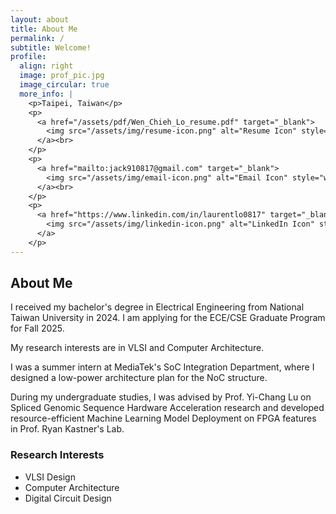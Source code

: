 ```yaml
---
layout: about
title: About Me
permalink: /
subtitle: Welcome!
profile:
  align: right
  image: prof_pic.jpg
  image_circular: true
  more_info: |
    <p>Taipei, Taiwan</p>
    <p>
      <a href="/assets/pdf/Wen_Chieh_Lo_resume.pdf" target="_blank">
        <img src="/assets/img/resume-icon.png" alt="Resume Icon" style="width: 20px; height: 20px; vertical-align: middle;"> Résumé
      </a><br>
    </p>
    <p>
      <a href="mailto:jack910817@gmail.com" target="_blank">
        <img src="/assets/img/email-icon.png" alt="Email Icon" style="width: 20px; height: 20px; vertical-align: middle;"> Email
      </a><br>
    </p>
    <p>
      <a href="https://www.linkedin.com/in/laurentlo0817" target="_blank">
        <img src="/assets/img/linkedin-icon.png" alt="LinkedIn Icon" style="width: 20px; height: 20px; vertical-align: middle;"> LinkedIn
      </a>
    </p>
---
```


## About Me

I received my bachelor's degree in Electrical Engineering from National Taiwan University in 2024. I am applying for the ECE/CSE Graduate Program for Fall 2025.

My research interests are in VLSI and Computer Architecture.

I was a summer intern at MediaTek's SoC Integration Department, where I designed a low-power architecture plan for the NoC structure.

During my undergraduate studies, I was advised by Prof. Yi-Chang Lu on Spliced Genomic Sequence Hardware Acceleration research and developed resource-efficient Machine Learning Model Deployment on FPGA features in Prof. Ryan Kastner's Lab.

### Research Interests

* VLSI Design
* Computer Architecture
* Digital Circuit Design
